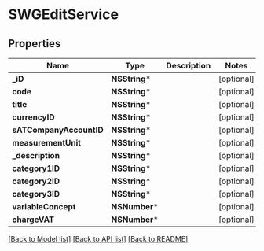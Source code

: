 # SWGEditService

## Properties
Name | Type | Description | Notes
------------ | ------------- | ------------- | -------------
**_iD** | **NSString*** |  | [optional] 
**code** | **NSString*** |  | [optional] 
**title** | **NSString*** |  | [optional] 
**currencyID** | **NSString*** |  | [optional] 
**sATCompanyAccountID** | **NSString*** |  | [optional] 
**measurementUnit** | **NSString*** |  | [optional] 
**_description** | **NSString*** |  | [optional] 
**category1ID** | **NSString*** |  | [optional] 
**category2ID** | **NSString*** |  | [optional] 
**category3ID** | **NSString*** |  | [optional] 
**variableConcept** | **NSNumber*** |  | [optional] 
**chargeVAT** | **NSNumber*** |  | [optional] 

[[Back to Model list]](../README.md#documentation-for-models) [[Back to API list]](../README.md#documentation-for-api-endpoints) [[Back to README]](../README.md)


